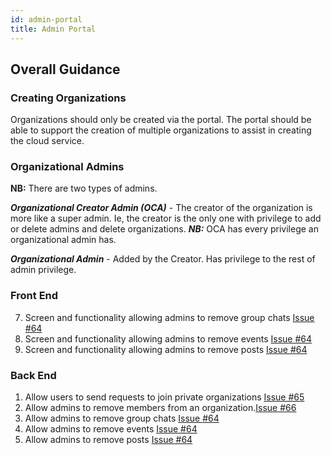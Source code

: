 ```yaml
---
id: admin-portal
title: Admin Portal
---
```


## Overall Guidance

### Creating Organizations

Organizations should only be created via the portal. 
The portal should be able to support the creation of multiple organizations to assist in creating the cloud service.

### Organizational Admins

**NB:** There are two types of admins.

***Organizational Creator Admin (OCA)*** -  The creator of the organization is more like a super admin. Ie, the creator is the only one with privilege to add or delete admins and delete organizations. 
***NB:*** OCA has every privilege an organizational admin has.


***Organizational Admin*** - Added by the Creator. Has privilege to the rest of admin privilege.

### Front End
7. Screen and functionality allowing admins to  remove group chats [Issue #64](https://github.com/PalisadoesFoundation/talawa-admin/issues/64)
8. Screen and functionality allowing  admins to remove events [Issue #64](https://github.com/PalisadoesFoundation/talawa-admin/issues/64)
9. Screen and functionality allowing admins to  remove posts [Issue #64](https://github.com/PalisadoesFoundation/talawa-admin/issues/64)

### Back End
1. Allow users to send requests to join private organizations [Issue #65](https://github.com/PalisadoesFoundation/talawa-admin/issues/65)
4. Allow admins to remove members from an organization.[Issue #66](https://github.com/PalisadoesFoundation/talawa-admin/issues/66)
6. Allow admins to remove group chats [Issue #64](https://github.com/PalisadoesFoundation/talawa-admin/issues/64)
7. Allow admins to remove events [Issue #64](https://github.com/PalisadoesFoundation/talawa-admin/issues/64)
8. Allow admins to remove posts [Issue #64](https://github.com/PalisadoesFoundation/talawa-admin/issues/64)